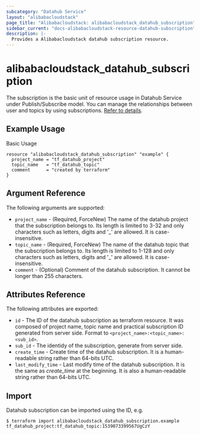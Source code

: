 ```yaml
---
subcategory: "Datahub Service"
layout: "alibabacloudstack"
page_title: "Alibabacloudstack: alibabacloudstack_datahub_subscription"
sidebar_current: "docs-alibabacloudstack-resource-datahub-subscription"
description: |-
  Provides a Alibabacloudstack datahub subscription resource.
---
```


# alibabacloudstack\_datahub\_subscription

The subscription is the basic unit of resource usage in Datahub Service under Publish/Subscribe model. You can manage the relationships between user and topics by using subscriptions. [Refer to details](https://help.aliyun.com/document_detail/47440.html).

## Example Usage

Basic Usage

```
resource "alibabacloudstack_datahub_subscription" "example" {
  project_name = "tf_datahub_project"
  topic_name   = "tf_datahub_topic"
  comment      = "created by terraform"
}
```

## Argument Reference

The following arguments are supported:

* `project_name` - (Required, ForceNew) The name of the datahub project that the subscription belongs to. Its length is limited to 3-32 and only characters such as letters, digits and '_' are allowed. It is case-insensitive.
* `topic_name` - (Required, ForceNew) The name of the datahub topic that the subscription belongs to. Its length is limited to 1-128 and only characters such as letters, digits and '_' are allowed. It is case-insensitive.
* `comment` - (Optional) Comment of the datahub subscription. It cannot be longer than 255 characters.

## Attributes Reference

The following attributes are exported:

* `id` - The ID of the datahub subscription as terraform resource. It was composed of project name, topic name and practical subscription ID generated from server side. Format to `<project_name>:<topic_name>:<sub_id>`.
* `sub_id` - The identidy of the subscription, generate from server side.
* `create_time` - Create time of the datahub subscription. It is a human-readable string rather than 64-bits UTC.
* `last_modify_time` - Last modify time of the datahub subscription. It is the same as *create_time* at the beginning. It is also a human-readable string rather than 64-bits UTC.

## Import

Datahub subscription can be imported using the ID, e.g.

```
$ terraform import alibabacloudstack_datahub_subscription.example tf_datahub_project:tf_datahub_topic:1539073399567UgCzY
```
